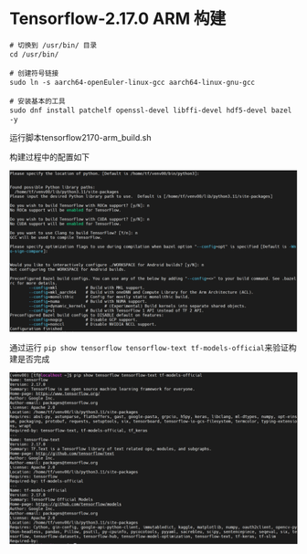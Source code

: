 # Tensorflow-2.17.0 ARM 构建

```
# 切换到 /usr/bin/ 目录
cd /usr/bin/

# 创建符号链接
sudo ln -s aarch64-openEuler-linux-gcc aarch64-linux-gnu-gcc

# 安装基本的工具
sudo dnf install patchelf openssl-devel libffi-devel hdf5-devel bazel -y
```

运行脚本tensorflow2170-arm_build.sh

构建过程中的配置如下

![1725691833597](image/tensorflow2170-arm/1725691833597.png)

通过运行 `pip show tensorflow tensorflow-text tf-models-official`来验证构建是否完成

![1725700705866](image/tensorflow2170-arm/1725700705866.png)
